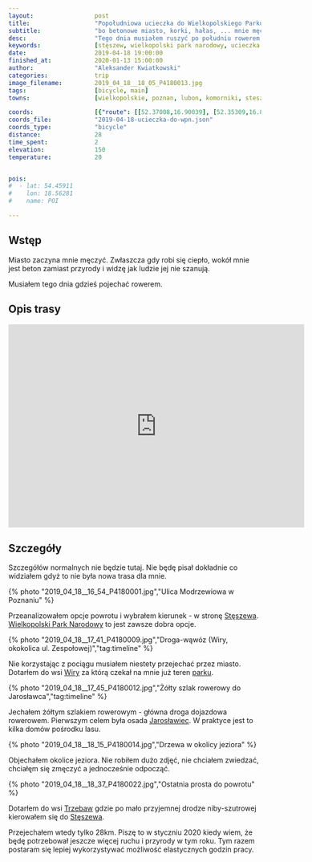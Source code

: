 ```yaml
---
layout:                 post
title:                  "Popołudniowa ucieczka do Wielkopolskiego Parku Narodowego"
subtitle:               "bo betonowe miasto, korki, hałas, ... mnie męczy"
desc:                   "Tego dnia musiałem ruszyć po południu rowerem, gdziekolwiek abym mógł obcować z przyrodą i uciec od betonu, ciepła i nieświeżego powietrza."
keywords:               [stęszew, wielkopolski park narodowy, ucieczka od miasta]
date:                   2019-04-18 19:00:00
finished_at:            2020-01-13 15:00:00
author:                 "Aleksander Kwiatkowski"
categories:             trip
image_filename:         2019_04_18__18_05_P4180013.jpg
tags:                   [bicycle, main]
towns:                  [wielkopolskie, poznan, lubon, komorniki, steszew]

coords:                 [{"route": [[52.37008,16.90039], [52.35309,16.86443], [52.33883,16.87035], [52.32509,16.86254], [52.28289,16.80297], [52.27434,16.74178], [52.27985,16.70916]], "type": "bicycle"}]
coords_file:            "2019-04-18-ucieczka-do-wpn.json"
coords_type:            "bicycle"
distance:               28
time_spent:             2
elevation:              150
temperature:            20


pois:
#  - lat: 54.45911
#    lon: 18.56281
#    name: POI

---
```


[wiki-wiry]: https://pl.wikipedia.org/wiki/Wiry_(wie%C5%9B_w_wojew%C3%B3dztwie_wielkopolskim)
[wiki-jaroslawiec]: https://pl.wikipedia.org/wiki/Jaros%C5%82awiec_(powiat_pozna%C5%84ski)
[wiki-steszew]: https://pl.wikipedia.org/wiki/St%C4%99szew
[wiki-wpn]: https://pl.wikipedia.org/wiki/Wielkopolski_Park_Narodowy
[wiki-trzebaw]: https://pl.wikipedia.org/wiki/Trzebaw_(wojew%C3%B3dztwo_wielkopolskie)

## Wstęp

Miasto zaczyna mnie męczyć. Zwłaszcza gdy robi się ciepło, wokół mnie jest beton
zamiast przyrody i widzę jak ludzie jej nie szanują.

Musiałem tego dnia gdzieś pojechać rowerem.

## Opis trasy

<iframe height='405' width='590' frameborder='0' allowtransparency='true' scrolling='no' src='https://www.strava.com/activities/2299944518/embed/ad5aa5d5a12b0ba16f89c7db9a9abf18490a39bd'></iframe>

## Szczegóły

Szczegółów normalnych nie będzie tutaj. Nie będę pisał dokładnie co widziałem gdyż
to nie była nowa trasa dla mnie.

{% photo "2019_04_18__16_54_P4180001.jpg","Ulica Modrzewiowa w Poznaniu" %}

Przeanalizowałem opcje powrotu i wybrałem kierunek - w stronę
[Stęszewa][wiki-steszew]. [Wielkopolski Park Narodowy][wiki-wpn] to jest zawsze
dobra opcje.

{% photo "2019_04_18__17_41_P4180009.jpg","Droga-wąwóz (Wiry, okokolica ul. Zespołowej)","tag:timeline" %}

Nie korzystając z pociągu musiałem niestety przejechać przez miasto.
Dotarłem do wsi [Wiry][wiki-wiry] za którą czekał na mnie już teren
[parku][wiki-wpn].

{% photo "2019_04_18__17_45_P4180012.jpg","Żółty szlak rowerowy do Jarosławca","tag:timeline" %}

Jechałem żółtym szlakiem rowerowym - główna droga dojazdowa rowerowem.
Pierwszym celem była osada [Jarosławiec][wiki-jaroslawiec].
W praktyce jest to kilka domów pośrodku lasu.

{% photo "2019_04_18__18_15_P4180014.jpg","Drzewa w okolicy jeziora" %}

Objechałem okolice jeziora. Nie robiłem dużo zdjęć, nie chciałem zwiedzać,
chciałęm się zmęczyć a jednocześnie odpocząć.

{% photo "2019_04_18__18_37_P4180022.jpg","Ostatnia prosta do powrotu" %}

Dotarłem do wsi [Trzebaw][wiki-trzebaw] gdzie po mało przyjemnej drodze
niby-szutrowej kierowałem się do [Stęszewa][wiki-steszew].

Przejechałem wtedy tylko 28km. Piszę to w styczniu 2020 kiedy wiem, że będę
potrzebował jeszcze więcej ruchu i przyrody w tym roku. Tym razem postaram się lepiej
wykorzystywać możliwość elastycznych godzin pracy.
